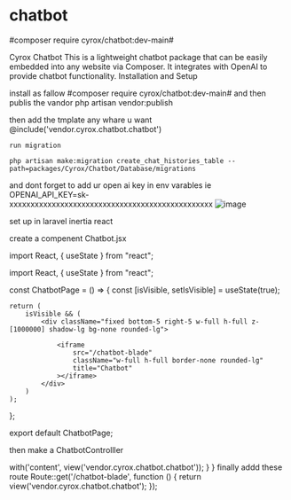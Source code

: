 # chatbot
#composer require cyrox/chatbot:dev-main#

Cyrox Chatbot This is a lightweight chatbot package that can be easily embedded into any website via Composer. It integrates with OpenAI to provide chatbot functionality. Installation and Setup

install as fallow
#composer require cyrox/chatbot:dev-main#
and then publis the vandor 
 php artisan vendor:publish

 then add the tmplate any whare u want 
    @include('vendor.cyrox.chatbot.chatbot')

    run migration 
    
    php artisan make:migration create_chat_histories_table --path=packages/Cyrox/Chatbot/Database/migrations
    
 and dont forget to add ur open ai key in env varables 
 ie OPENAI_API_KEY=sk-xxxxxxxxxxxxxxxxxxxxxxxxxxxxxxxxxxxxxxxxxxxxxxxx
![image](https://github.com/user-attachments/assets/9b790677-71d7-41b7-8c85-9c37942c92ea)


   
set up in laravel inertia react

create a compenent Chatbot.jsx


import React, { useState } from "react";

import React, { useState } from "react";

const ChatbotPage = () => {
    const [isVisible, setIsVisible] = useState(true);

    return (
        isVisible && (
            <div className="fixed bottom-5 right-5 w-full h-full z-[1000000] shadow-lg bg-none rounded-lg">
  
                <iframe
                    src="/chatbot-blade"
                    className="w-full h-full border-none rounded-lg"
                    title="Chatbot"
                ></iframe>
            </div>
        )
    );
};

export default ChatbotPage;





then make a ChatbotControlller 

<?php

namespace App\Http\Controllers;

use App\Models\chatbot;
use App\Http\Requests\StorechatbotRequest;
use App\Http\Requests\UpdatechatbotRequest;

class ChatbotController extends Controller
{
   public function show()
    {
        return view('app')->with('content', view('vendor.cyrox.chatbot.chatbot'));
    }
    }

    finally addd these route
    Route::get('/chatbot-blade', function () {
    return view('vendor.cyrox.chatbot.chatbot');
});
